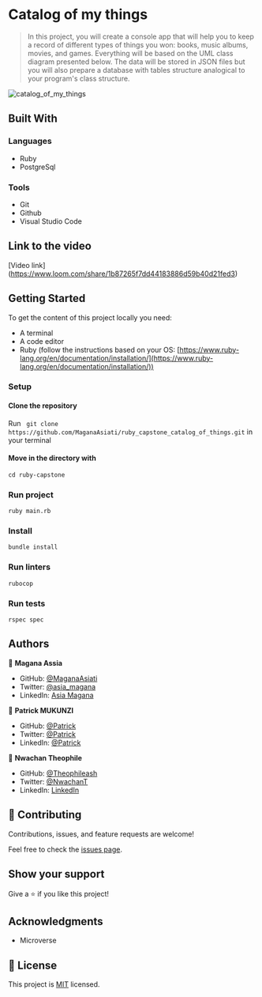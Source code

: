 # Catalog of my things

> In this project, you will create a console app that will help you to keep a record of different types of things you won: books, music albums, movies, and games. Everything will be based on the UML class diagram presented below. The data will be stored in JSON files but you will also prepare a database with tables structure analogical to your program's class structure.

![catalog_of_my_things](https://user-images.githubusercontent.com/72297212/176618937-4c4a38d8-4e6b-4945-b3c6-7310c8e7f2a3.png)



## Built With

### Languages

- Ruby
- PostgreSql

### Tools

- Git
- Github
- Visual Studio Code

## Link to the video

[Video link]
(https://www.loom.com/share/1b87265f7dd44183886d59b40d21fed3)

## Getting Started

To get the content of this project locally you need:

- A terminal
- A code editor
- Ruby (follow the instructions based on your OS: [https://www.ruby-lang.org/en/documentation/installation/](https://www.ruby-lang.org/en/documentation/installation/))

### Setup

#### Clone the repository

Run ``` git clone https://github.com/MaganaAsiati/ruby_capstone_catalog_of_things.git``` in your terminal

#### Move in the directory with

``` cd ruby-capstone ```

### Run project

``` ruby main.rb ```

### Install 

``` bundle install ```

### Run linters

``` rubocop ```

### Run tests

``` rspec spec ```

## Authors

👤 **Magana Assia**

- GitHub: [@MaganaAsiati ](https://github.com/MaganaAsiati)
- Twitter: [@asia_magana](https://twitter.com/asia_magana)
- LinkedIn: [Asia Magana](https://www.linkedin.com/in/asia-magana-60b451200/)

👤 **Patrick MUKUNZI**

- GitHub: [@Patrick](https://github.com/Pazzo97)
- Twitter: [@Patrick](https://twitter.com/mukunzipat)
- LinkedIn: [@Patrick](https://www.linkedin.com/in/patrick-mukunzi/)

👤 **Nwachan Theophile** 

- GitHub: [@Theophileash](https://github.com/Theophileaseh)
- Twitter: [@NwachanT](https://twitter.com/NwachanT) 
- LinkedIn: [LinkedIn](https://linkedin.com/in/nwachan-theophile)

## 🤝 Contributing

Contributions, issues, and feature requests are welcome!

Feel free to check the [issues page](../../issues/).

## Show your support

Give a ⭐️ if you like this project!

## Acknowledgments

- Microverse

## 📝 License

This project is [MIT](./MIT.md) licensed.